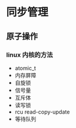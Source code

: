 # 同步管理 #
## 原子操作 ##
### linux 内核的方法 ###
- atomic_t
- 内存屏障
- 自旋锁
- 信号量
- 互斥体
- 读写锁
- rcu read-copy-update
- 等待队列


                                                                                                                                                     



